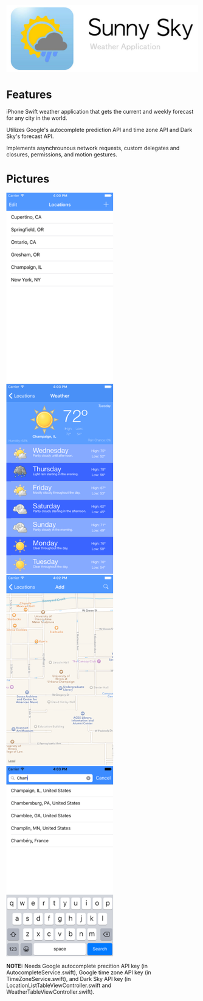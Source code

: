 <p align="center" >
  <img src="/images/Sunny_Sky_Banner.jpg" alt="Banner" title="Banner" width="563">
</p>

# Features
iPhone Swift weather application that gets the current and weekly forecast for any city in the world.

Utilizes Google's autocomplete prediction API and time zone API and Dark Sky's forecast API.

Implements asynchrounous network requests, custom delegates and closures, permissions, and motion gestures.

# Pictures
<img src="/images/LocationView.png" alt="Location View" height="500px"/>
<img src="/images/WeatherView.png" alt="Weather View" height="500px"/>
<img src="/images/MapView.png" alt="Map View" height="500px"/>
<img src="/images/AutoComplete.png" alt="Autocomplete View" height="500px"/>

**NOTE:** Needs Google autocomplete precition API key (in AutocompleteService.swift), Google time zone API key (in TimeZoneService.swift), and Dark Sky API key (in LocationListTableViewController.swift and WeatherTableViewController.swift).
